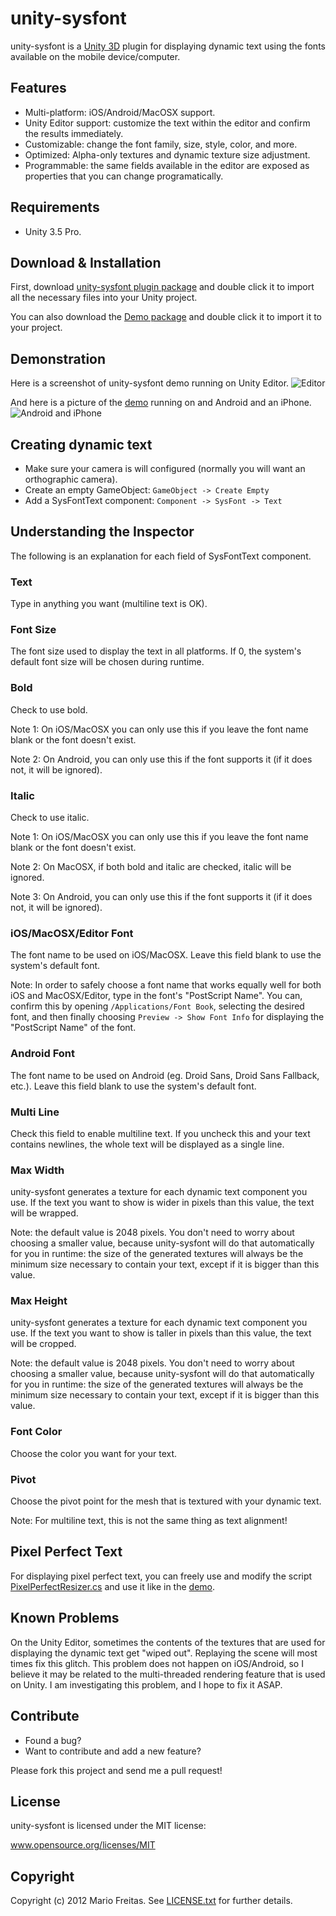 unity-sysfont
=============

unity-sysfont is a [Unity 3D](http://unity3d.com) plugin for displaying
dynamic text using the fonts available on the mobile device/computer.

## Features

* Multi-platform: iOS/Android/MacOSX support.
* Unity Editor support: customize the text within the editor and confirm the
  results immediately.
* Customizable: change the font family, size, style, color, and more.
* Optimized: Alpha-only textures and dynamic texture size adjustment.
* Programmable: the same fields available in the editor are exposed as
  properties that you can change programatically.

## Requirements

* Unity 3.5 Pro.

## Download & Installation

First, download
[unity-sysfont plugin package](https://github.com/downloads/imkira/unity-sysfont/unity-sysfont.unitypackage)
and double click it to import all the necessary files into your Unity project.

You can also download the
[Demo package](https://github.com/downloads/imkira/unity-sysfont/unity-sysfont-demo.unitypackage)
and double click it to import it to your project.

## Demonstration

Here is a screenshot of unity-sysfont demo running on Unity Editor.
![Editor](https://github.com/downloads/imkira/unity-sysfont/editor.png)

And here is a picture of the
[demo](https://github.com/downloads/imkira/unity-sysfont/unity-sysfont-demo.unitypackage)
running on and Android and an iPhone.
![Android and iPhone](https://github.com/downloads/imkira/unity-sysfont/android_iphone.png)

## Creating dynamic text 

* Make sure your camera is will configured (normally you will want an
  orthographic camera).
* Create an empty GameObject: ```GameObject -> Create Empty```
* Add a SysFontText component: ```Component -> SysFont -> Text```

## Understanding the Inspector

The following is an explanation for each field of SysFontText component.

### Text

Type in anything you want (multiline text is OK).

### Font Size

The font size used to display the text in all platforms.
If 0, the system's default font size will be chosen during runtime.

### Bold

Check to use bold.

Note 1: On iOS/MacOSX you can only use this if you leave the font name blank or
the font doesn't exist.

Note 2: On Android, you can only use this if the font supports it (if it does
not, it will be ignored).

### Italic

Check to use italic.

Note 1: On iOS/MacOSX you can only use this if you leave the font name blank or
the font doesn't exist.

Note 2: On MacOSX, if both bold and italic are checked, italic will be ignored.

Note 3: On Android, you can only use this if the font supports it (if it does
not, it will be ignored).

### iOS/MacOSX/Editor Font

The font name to be used on iOS/MacOSX.
Leave this field blank to use the system's default font.

Note: In order to safely choose a font name that works equally well for both
iOS and MacOSX/Editor, type in the font's "PostScript Name". You can, confirm
this by opening ```/Applications/Font Book```, selecting the desired font,
and then finally choosing ```Preview -> Show Font Info``` for displaying
the "PostScript Name" of the font.

### Android Font

The font name to be used on Android (eg. Droid Sans, Droid Sans Fallback, etc.).
Leave this field blank to use the system's default font.

### Multi Line

Check this field to enable multiline text. If you uncheck this and your text
contains newlines, the whole text will be displayed as a single line.

### Max Width

unity-sysfont generates a texture for each dynamic text component you use.
If the text you want to show is wider in pixels than this value,
the text will be wrapped.

Note: the default value is 2048 pixels. You don't need to worry about
choosing a smaller value, because unity-sysfont will do that automatically
for you in runtime: the size of the generated textures will always be
the minimum size necessary to contain your text, except if it is bigger than
this value.

### Max Height

unity-sysfont generates a texture for each dynamic text component you use.
If the text you want to show is taller in pixels than this value,
the text will be cropped.

Note: the default value is 2048 pixels. You don't need to worry about
choosing a smaller value, because unity-sysfont will do that automatically
for you in runtime: the size of the generated textures will always be
the minimum size necessary to contain your text, except if it is bigger than
this value.

### Font Color

Choose the color you want for your text.

### Pivot

Choose the pivot point for the mesh that is textured with your dynamic text.

Note: For multiline text, this is not the same thing as text alignment!

## Pixel Perfect Text

For displaying pixel perfect text, you can freely use and modify the script
[PixelPerfectResizer.cs](http://github.com/imkira/unity-sysfont/blob/master/unity/Assets/SysFont/Demo/PixelPerfectResizer.cs)
and use it like in the
[demo](https://github.com/downloads/imkira/unity-sysfont/unity-sysfont-demo.unitypackage).

## Known Problems

On the Unity Editor, sometimes the contents of the textures that are used for
displaying the dynamic text get "wiped out". Replaying the scene will most
times fix this glitch.
This problem does not happen on iOS/Android, so I believe it may be related
to the multi-threaded rendering feature that is used on Unity.
I am investigating this problem, and I hope to fix it ASAP.

## Contribute

* Found a bug?
* Want to contribute and add a new feature?

Please fork this project and send me a pull request!

## License

unity-sysfont is licensed under the MIT license:

www.opensource.org/licenses/MIT

## Copyright

Copyright (c) 2012 Mario Freitas. See
[LICENSE.txt](http://github.com/imkira/unity-sysfont/blob/master/LICENSE.txt)
for further details.
